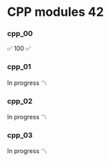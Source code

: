 # CPP modules 42

### cpp_00
✅ 100 ✅

### cpp_01
In progress 〽️

### cpp_02
In progress 〽️

### cpp_03
In progress 〽️
